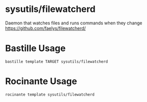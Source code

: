 # sysutils/filewatcherd
Daemon that watches files and runs commands when they change
https://github.com/faelys/filewatcherd/

# Bastille Usage
```shell
bastille template TARGET sysutils/filewatcherd
```

# Rocinante Usage
```shell
rocinante template sysutils/filewatcherd
```
